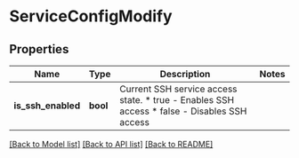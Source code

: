 # ServiceConfigModify

## Properties
Name | Type | Description | Notes
------------ | ------------- | ------------- | -------------
**is_ssh_enabled** | **bool** | Current SSH service access state. * true  - Enables SSH access * false - Disables SSH access | 

[[Back to Model list]](../README.md#documentation-for-models) [[Back to API list]](../README.md#documentation-for-api-endpoints) [[Back to README]](../README.md)



